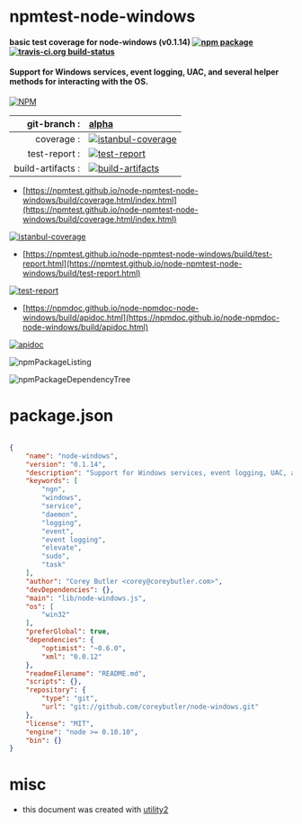 # npmtest-node-windows

#### basic test coverage for  node-windows (v0.1.14)  [![npm package](https://img.shields.io/npm/v/npmtest-node-windows.svg?style=flat-square)](https://www.npmjs.org/package/npmtest-node-windows) [![travis-ci.org build-status](https://api.travis-ci.org/npmtest/node-npmtest-node-windows.svg)](https://travis-ci.org/npmtest/node-npmtest-node-windows)

#### Support for Windows services, event logging, UAC, and several helper methods for interacting with the OS.

[![NPM](https://nodei.co/npm/node-windows.png?downloads=true&downloadRank=true&stars=true)](https://www.npmjs.com/package/node-windows)

| git-branch : | [alpha](https://github.com/npmtest/node-npmtest-node-windows/tree/alpha)|
|--:|:--|
| coverage : | [![istanbul-coverage](https://npmtest.github.io/node-npmtest-node-windows/build/coverage.badge.svg)](https://npmtest.github.io/node-npmtest-node-windows/build/coverage.html/index.html)|
| test-report : | [![test-report](https://npmtest.github.io/node-npmtest-node-windows/build/test-report.badge.svg)](https://npmtest.github.io/node-npmtest-node-windows/build/test-report.html)|
| build-artifacts : | [![build-artifacts](https://npmtest.github.io/node-npmtest-node-windows/glyphicons_144_folder_open.png)](https://github.com/npmtest/node-npmtest-node-windows/tree/gh-pages/build)|

- [https://npmtest.github.io/node-npmtest-node-windows/build/coverage.html/index.html](https://npmtest.github.io/node-npmtest-node-windows/build/coverage.html/index.html)

[![istanbul-coverage](https://npmtest.github.io/node-npmtest-node-windows/build/screenCapture.buildCi.browser.%252Ftmp%252Fbuild%252Fcoverage.lib.html.png)](https://npmtest.github.io/node-npmtest-node-windows/build/coverage.html/index.html)

- [https://npmtest.github.io/node-npmtest-node-windows/build/test-report.html](https://npmtest.github.io/node-npmtest-node-windows/build/test-report.html)

[![test-report](https://npmtest.github.io/node-npmtest-node-windows/build/screenCapture.buildCi.browser.%252Ftmp%252Fbuild%252Ftest-report.html.png)](https://npmtest.github.io/node-npmtest-node-windows/build/test-report.html)

- [https://npmdoc.github.io/node-npmdoc-node-windows/build/apidoc.html](https://npmdoc.github.io/node-npmdoc-node-windows/build/apidoc.html)

[![apidoc](https://npmdoc.github.io/node-npmdoc-node-windows/build/screenCapture.buildCi.browser.%252Ftmp%252Fbuild%252Fapidoc.html.png)](https://npmdoc.github.io/node-npmdoc-node-windows/build/apidoc.html)

![npmPackageListing](https://npmtest.github.io/node-npmtest-node-windows/build/screenCapture.npmPackageListing.svg)

![npmPackageDependencyTree](https://npmtest.github.io/node-npmtest-node-windows/build/screenCapture.npmPackageDependencyTree.svg)



# package.json

```json

{
    "name": "node-windows",
    "version": "0.1.14",
    "description": "Support for Windows services, event logging, UAC, and several helper methods for interacting with the OS.",
    "keywords": [
        "ngn",
        "windows",
        "service",
        "daemon",
        "logging",
        "event",
        "event logging",
        "elevate",
        "sudo",
        "task"
    ],
    "author": "Corey Butler <corey@coreybutler.com>",
    "devDependencies": {},
    "main": "lib/node-windows.js",
    "os": [
        "win32"
    ],
    "preferGlobal": true,
    "dependencies": {
        "optimist": "~0.6.0",
        "xml": "0.0.12"
    },
    "readmeFilename": "README.md",
    "scripts": {},
    "repository": {
        "type": "git",
        "url": "git://github.com/coreybutler/node-windows.git"
    },
    "license": "MIT",
    "engine": "node >= 0.10.10",
    "bin": {}
}
```



# misc
- this document was created with [utility2](https://github.com/kaizhu256/node-utility2)
